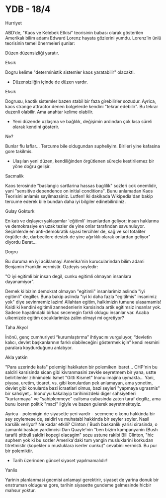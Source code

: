 # YDB - 18/4

Hurriyet

ABD’de, "Kaos ve Kelebek Etkisi" teorisinin babası olarak gösterilen Amerikalı bilim adamı Edward Lorenz hayata gözlerini yumdu. Lorenz’in ünlü teorisinin temel önermeleri şunlar:

Düzen düzensizliği yaratır.

Eksik

Dogru kelime "deterministik sistemler kaos yaratabilir" olacakti.

* Düzensizliğin içinde de düzen vardır.

Eksik

Dogrusu, kaotik sistemler bazen stabil bir faza girebilirler sozudur. Ayrica, kaos strange attractor denen bolgelerde kendini "tekrar edebilir". Bu tekrar duzenli olabilir. Ama anahtar kelime olabilir.

* Yeni düzende uzlaşma ve bağlılık, değişimin ardından çok kısa süreli olarak kendini gösterir.

Ne?

Bunlar flu laflar... Tercume bile oldugundan supheliyim. Birileri yine kafasina gore takilmis.

* Ulaşılan yeni düzen, kendiliğinden örgütlenen süreçle kestirilemez bir yöne doğru gelişir.

Sacmalik

Kaos terosinde "baslangic sartlarina hassas baglilik" sozleri cok onemlidir, yani "sensitive dependence on initial conditions". Bunu anlamadan Kaos Teorisini anlamis sayilmazsiniz. Lutfen! Iki dakikada Wikipedia'dan bakip tercume ederek bile bundan daha iyi bilgiler edinebilirdiniz.

Gulay Gokturk

En katı ve dışlayıcı yaklaşımlar 'eğitimli' insanlardan geliyor; insan haklarına ve demokrasiye en uzak tezler de yine onlar tarafından savunuluyor. Seçimlerde en anti-demokratik siyasi tercihler de, sağ ve sol totaliter örgütler de, darbecilere destek de yine ağırlıklı olarak onlardan geliyor" diyordu Berat...

Dogru

Bu duruma en iyi aciklamayi Amerika'nin kurucularindan bilim adami Benjamin Franklin vermistir. Ozdeyis soyledir:

"O iyi egitimli bir insan degil, cunku egitimli olmayan insanlara dayanamiyor".

Demek ki bizim demokrat olmayan "egitimli" insanlarimiz aslinda "iyi egitimli" degiller. Buna bakip aslinda "iyi ki daha fazla "egitilmis" insanimiz yok" diye sevinmemiz lazim! Allahtan egitim, halkimizin tumune ulasamamis! Kaldi ki kendini egitimli zannedenlerin karsisinda artik egitimsiz insanlar yok. Sadece hayatindaki birkac secenegin farkli oldugu insanlar var. Acaba ulkemizde egitim cocuklarimiza zalim olmayi mi ogretiyor?

Taha Akyol

İnönü, genç cumhuriyeti “kurumlaştırma” ihtiyacını vurguluyor, “devletin kalıcı, devlet başkanlarının farklı olabileceğini göstermek için” kendi resmini paralara koydurduğunu anlatıyor.

Akla yatkin

"Para uzerinde kafa" polemigi hakikaten bir polemiken ibaret... CHP'nin bu saldiri karsisinda sican gibi kivranmasini zevkle seyretmem bir yana, ustte belirtilenler zihnimdeki Ismet "Gitti Kismet" Inonu imajina uymakta... Yani, piyasa, uretim, ticaret, vs. gibi konulardan pek anlamayan, ama yonetim, devlet gibi konularda bazi icraatlari olmus, bazi seyleri "yapmaya ugrasmis" bir sahsiyet,.. Inonu'yu kakalayip tarihimizdeki diger sahsiyetleri "kurtarmaya" ve "sahiplenmeye" calisma cabasinda zaten taraf degiliz, ama bunu iceren politik "maci" ilgiyle ve bazen gulerek seyretmekteyiz.

Ayrica - polemigin de siyasette yeri vardir - secmene o konu hakkinda bir sey soylemese de, saldiri ve muhatabi hakkinda bir seyler soyler. Nasil karsilik veriyor? Ne kadar etkili? Clinton / Bush baskanlik yarisi sirasinda, o zamanki baskan yardimcisi Dan Quayle'nin "ben bizim kampanyanin (Bush tarafi) pitbull saldiri kopegi olacagim" sozu ustune rakibi Bill Clinton, "hic suphem yok ki bu sozler Amerika'daki tum yangin musluklarini korkudan titretmistir (kopekler o musluklara iserler cunku)" cevabini vermisti. Bu pur bir polemiktir.

* Tarih üzerinden güncel siyaset yapılmamalıdır!

Yanlis

Yarinin planlanmasi gecmisi anlamayi gerektirir, siyaset de yarina donuk bir enstruman olduguna gore, tarihin siyasette gundeme gelmesinde hicbir mahsur yoktur.
